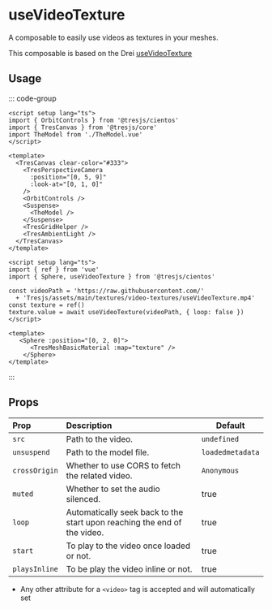 # useVideoTexture <Badge type="warning" text="^3.2.0" />

<DocsDemo>
  <VideoTextureDemo />
</DocsDemo>

A composable to easily use videos as textures in your meshes.

This composable is based on the Drei [useVideoTexture](https://github.com/pmndrs/drei/tree/master#usevideotexture)

## Usage

::: code-group
```vue [app.vue]
<script setup lang="ts">
import { OrbitControls } from '@tresjs/cientos'
import { TresCanvas } from '@tresjs/core'
import TheModel from './TheModel.vue'
</script>

<template>
  <TresCanvas clear-color="#333">
    <TresPerspectiveCamera
      :position="[0, 5, 9]"
      :look-at="[0, 1, 0]"
    />
    <OrbitControls />
    <Suspense>
      <TheModel />
    </Suspense>
    <TresGridHelper />
    <TresAmbientLight />
  </TresCanvas>
</template>
```
```vue{3,8,13} [TheVideoTexture.vue]
<script setup lang="ts">
import { ref } from 'vue'
import { Sphere, useVideoTexture } from '@tresjs/cientos'

const videoPath = 'https://raw.githubusercontent.com/'
  + 'Tresjs/assets/main/textures/video-textures/useVideoTexture.mp4'
const texture = ref()
texture.value = await useVideoTexture(videoPath, { loop: false })
</script>

<template>
   <Sphere :position="[0, 2, 0]">
      <TresMeshBasicMaterial :map="texture" />
    </Sphere>
</template>
```
:::

## Props

| Prop          | Description                                                              | Default          |
| :------------ | :----------------------------------------------------------------------- | ---------------- |
| `src`         | Path to the video.                                                       | `undefined`      |
| `unsuspend`   | Path to the model file.                                                  | `loadedmetadata` |
| `crossOrigin` | Whether to use CORS to fetch the related video.                          | `Anonymous`      |
| `muted`       | Whether to set the audio silenced.                                       | true             |
| `loop`        | Automatically seek back to the start upon reaching the end of the video. | true             |
| `start`       | To play to the video once loaded or not.                                 | true             |
| `playsInline` | To be play the video inline or not.                                      | true             |

- Any other attribute for a `<video>` tag is accepted and will automatically set
